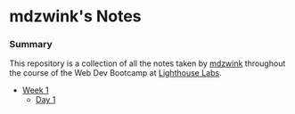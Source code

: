 # mdzwink's Notes

### Summary

This repository is a collection of all the notes taken by [mdzwink](https://github.com/mdzwink) throughout the course of the Web Dev Bootcamp at [Lighthouse Labs](https://www.lighthouselabs.ca/en).


* [Week 1](/Week_1)
  * [Day 1](/Week_1/Day_1)

